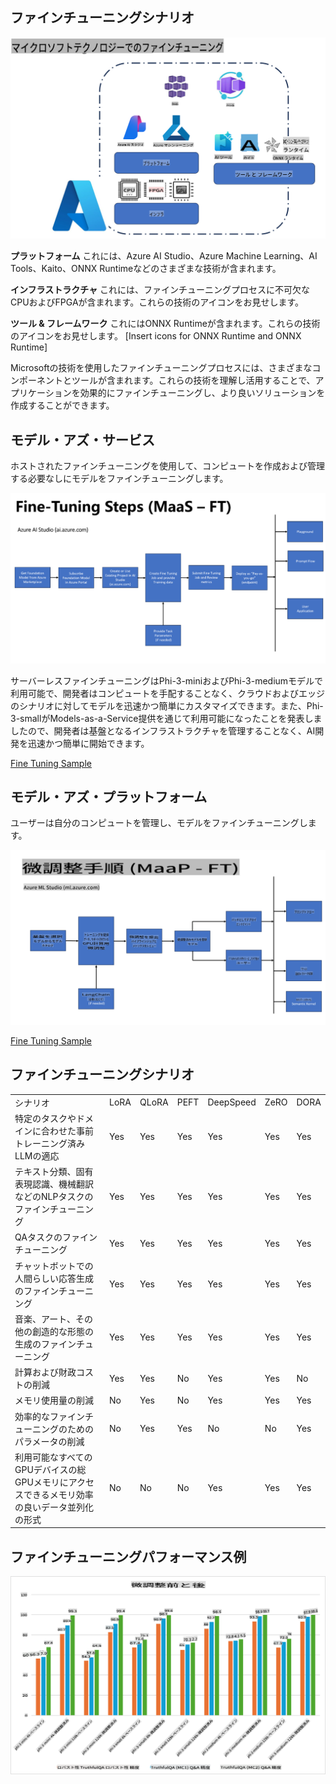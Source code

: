 ## ファインチューニングシナリオ

![FineTuning with MS Services](../../../../translated_images/FinetuningwithMS.921fa8c240611562e7c4a5ceb7eca04f458ad6f3c899d5a0dc120030398d9e08.ja.png)

**プラットフォーム** これには、Azure AI Studio、Azure Machine Learning、AI Tools、Kaito、ONNX Runtimeなどのさまざまな技術が含まれます。

**インフラストラクチャ** これには、ファインチューニングプロセスに不可欠なCPUおよびFPGAが含まれます。これらの技術のアイコンをお見せします。

**ツール & フレームワーク** これにはONNX Runtimeが含まれます。これらの技術のアイコンをお見せします。
[Insert icons for ONNX Runtime and ONNX Runtime]

Microsoftの技術を使用したファインチューニングプロセスには、さまざまなコンポーネントとツールが含まれます。これらの技術を理解し活用することで、アプリケーションを効果的にファインチューニングし、より良いソリューションを作成することができます。

## モデル・アズ・サービス

ホストされたファインチューニングを使用して、コンピュートを作成および管理する必要なしにモデルをファインチューニングします。

![MaaS Fine Tuning](../../../../translated_images/MaaSfinetune.1678f33544c36b9016d8c018ce9c4c1622fb3bc2d72751291c39813f88bce052.ja.png)

サーバーレスファインチューニングはPhi-3-miniおよびPhi-3-mediumモデルで利用可能で、開発者はコンピュートを手配することなく、クラウドおよびエッジのシナリオに対してモデルを迅速かつ簡単にカスタマイズできます。また、Phi-3-smallがModels-as-a-Service提供を通じて利用可能になったことを発表しましたので、開発者は基盤となるインフラストラクチャを管理することなく、AI開発を迅速かつ簡単に開始できます。

[Fine Tuning Sample](https://github.com/microsoft/Phi-3CookBook/blob/main/md/04.Fine-tuning/FineTuning_AIStudio.md)
## モデル・アズ・プラットフォーム

ユーザーは自分のコンピュートを管理し、モデルをファインチューニングします。

![Maap Fine Tuning](../../../../translated_images/MaaPFinetune.f88828d32d16ced1198525fceed9184ce17516f5c1a404c264d87a4ca816947f.ja.png)

[Fine Tuning Sample](https://github.com/Azure/azureml-examples/blob/main/sdk/python/foundation-models/system/finetune/chat-completion/chat-completion.ipynb)

## ファインチューニングシナリオ

| | | | | | | |
|-|-|-|-|-|-|-|
|シナリオ|LoRA|QLoRA|PEFT|DeepSpeed|ZeRO|DORA|
|特定のタスクやドメインに合わせた事前トレーニング済みLLMの適応|Yes|Yes|Yes|Yes|Yes|Yes|
|テキスト分類、固有表現認識、機械翻訳などのNLPタスクのファインチューニング|Yes|Yes|Yes|Yes|Yes|Yes|
|QAタスクのファインチューニング|Yes|Yes|Yes|Yes|Yes|Yes|
|チャットボットでの人間らしい応答生成のファインチューニング|Yes|Yes|Yes|Yes|Yes|Yes|
|音楽、アート、その他の創造的な形態の生成のファインチューニング|Yes|Yes|Yes|Yes|Yes|Yes|
|計算および財政コストの削減|Yes|Yes|No|Yes|Yes|No|
|メモリ使用量の削減|No|Yes|No|Yes|Yes|Yes|
|効率的なファインチューニングのためのパラメータの削減|No|Yes|Yes|No|No|Yes|
|利用可能なすべてのGPUデバイスの総GPUメモリにアクセスできるメモリ効率の良いデータ並列化の形式|No|No|No|Yes|Yes|Yes|

## ファインチューニングパフォーマンス例

![Finetuning Performance](../../../../translated_images/Finetuningexamples.88bad3a5350927b08b1f06e4bced95cfd3715caa933d21c9ff658dcf0db94f73.ja.png)

